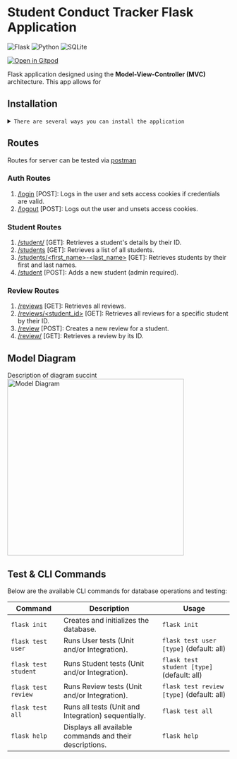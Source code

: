 # Student Conduct Tracker Flask Application

![Flask](https://img.shields.io/badge/Flask-000000?style=for-the-badge&logo=flask&logoColor=white)
![Python](https://img.shields.io/badge/Python-3776AB?style=for-the-badge&logo=python&logoColor=white)
![SQLite](https://img.shields.io/badge/SQLite-07405E?style=for-the-badge&logo=sqlite&logoColor=white)

[![Open in Gitpod](https://gitpod.io/button/open-in-gitpod.svg)](https://gitpod.io/#https://github.com/Tink-A-Ton/student-conduct-tracker)

Flask application designed using the **Model-View-Controller (MVC)** architecture. This app allows for 

## Installation 
<details>
<summary><code>There are several ways you can install the application</code></summary>

1. **Clone the repository**:
    ```sh
    git clone https://github.com/Tink-A-Ton/student-conduct-tracker.git
    cd student-conduct-track
    ```

2. **(Optional) Create a virtual environment**:

    - Using `venv`:
        ```sh
        python -m venv venv
        source venv/bin/activate    # On Windows use `venv\Scripts\activate`
        ```
    - Using `conda`:
        ```sh
        conda create --name your-env-name python=3.x
        conda activate your-env-name
        ```

3. **Install the required packages**:
    ```sh
    pip install -r requirements.txt
    ```
    
4. **Run the Code**
    ```sh
    flask init
    ```

#### **Alernative**
- [Downloading repository as ZIP](https://github.com/Tink-A-Ton/student-conduct-tracker/archive/refs/heads/main.zip)
- Running the following command in a terminal, assuming you have [GitHub CLI](https://cli.github.com/) installed:

</details>



## Routes

Routes for server can be tested via [postman](postmanlinkhere)

### Auth Routes
1. <u>/login</u> [POST]: Logs in the user and sets access cookies if credentials are valid.
2. <u>/logout</u> [POST]: Logs out the user and unsets access cookies.

### Student Routes
1. <u>/student/<id></u> [GET]: Retrieves a student's details by their ID.
2. <u>/students</u> [GET]: Retrieves a list of all students.
3. <u>/students/<first_name>-<last_name></u> [GET]: Retrieves students by their first and last names.
4. <u>/student</u> [POST]: Adds a new student (admin required).

### Review Routes
1. <u>/reviews</u> [GET]: Retrieves all reviews.
2. <u>/reviews/<student_id></u> [GET]: Retrieves all reviews for a specific student by their ID.
3. <u>/review</u> [POST]: Creates a new review for a student.
4. <u>/review/<id></u> [GET]: Retrieves a review by its ID.


## Model Diagram 
Description of diagram succint
<img src="https://imgur.com/BeUcGZM.png" alt="Model Diagram" height="400"/>


## Test & CLI Commands 

Below are the available CLI commands for database operations and testing:

| Command                        | Description                                                                                          | Usage                                                      |
|--------------------------------|------------------------------------------------------------------------------------------------------|------------------------------------------------------------|
| `flask init`                   | Creates and initializes the database.                                                                | `flask init`                                               |
| `flask test user`             | Runs User tests (Unit and/or Integration).                                                           | `flask test user [type]` (default: all)                   |
| `flask test student`          | Runs Student tests (Unit and/or Integration).                                                        | `flask test student [type]` (default: all)                |
| `flask test review`           | Runs Review tests (Unit and/or Integration).                                                         | `flask test review [type]` (default: all)                 |
| `flask test all`              | Runs all tests (Unit and Integration) sequentially.                                                  | `flask test all`                                          |
| `flask help`                  | Displays all available commands and their descriptions.                                              | `flask help`                                             |
